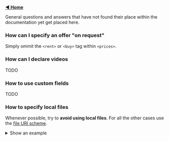 [**◀ Home**](./)


General questions and answers that have not found their place within the documentation yet get placed here.

### How can I specify an offer "on request"

Simply ommit the `<rent>` or `<buy>` tag within `<prices>`.

### How can I declare videos

TODO

### How to use custom fields

TODO

### How to specify local files
Whenever possible, try to **avoid using local files**. For all the other cases use the [file URI scheme](https://en.wikipedia.org/wiki/File_URI_scheme).

<details>

<summary>Show an example</summary>

As an example for a **export.zip** file containing the following files

```
.
├── property-120080
│   ├── picture1.jpg
│   ├── picture2.jpg
│   └── picture3.jpg
└── export.xml
```

Would result in using the following **export.xml**

```xml
<?xml version="1.0" encoding="utf-8"?>
<export xmlns:xsi="http://www.w3.org/2001/XMLSchema-instance"
  xsi:noNamespaceSchemaLocation="https://swissrets.ch/v1.0.0/schema.xsd">
  <properties>
    <property id="120080">
      <referenceId>LA-644238</referenceId>
      <availability>active</availability>
      <type>rent</type>
      <address>
        <countryCode>CH</countryCode>
        <locality>Kirchlindach</locality>
        <postalCode>3038</postalCode>
      </address>
      <localizations>
        <localization lang="en">
          <attachments>
            <image>
              <url>file:///property-120080/picture1.jpg</url>
              <title>Picture 1</title>
              <mimeType>image/jpeg</mimeType>
            </image>
            <image>
              <url>file:///property-120080/picture2.jpg</url>
              <title>Picture 2</title>
              <mimeType>image/jpeg</mimeType>
            </image>
            <image>
              <url>file:///property-120080/picture2.jpg</url>
              <title>Picture 2</title>
              <mimeType>image/jpeg</mimeType>
            </image>
          </attachments>
        </localization>
      </localizations>
    </property>
  </properties>
</export>
```

</details>